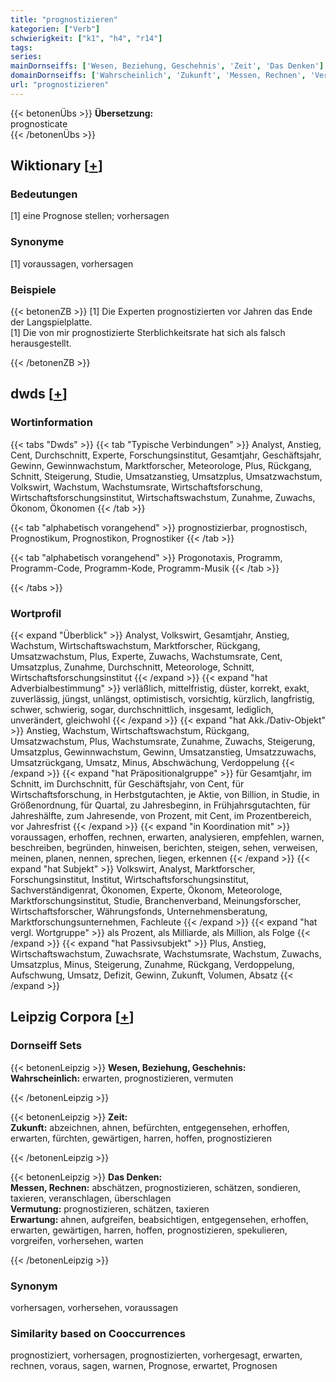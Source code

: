 ```yaml
---
title: "prognostizieren"
kategorien: ["Verb"]
schwierigkeit: ["k1", "h4", "r14"]
tags:
series:
mainDornseiffs: ['Wesen, Beziehung, Geschehnis', 'Zeit', 'Das Denken']
domainDornseiffs: ['Wahrscheinlich', 'Zukunft', 'Messen, Rechnen', 'Vermutung', 'Erwartung']
url: "prognostizieren"
---
```


{{< betonenÜbs >}}
**Übersetzung:**  
prognosticate  
{{< /betonenÜbs >}}

## Wiktionary [[+](https://de.wiktionary.org/wiki/prognostizieren)]

### Bedeutungen
[1] eine Prognose stellen; vorhersagen  

### Synonyme
[1] voraussagen, vorhersagen  

### Beispiele
{{< betonenZB >}}
[1] Die Experten prognostizierten vor Jahren das Ende der Langspielplatte.  
[1] Die von mir prognostizierte Sterblichkeitsrate hat sich als falsch herausgestellt.  

{{< /betonenZB >}}


## dwds [[+](https://www.dwds.de/wb/prognostizieren)]

### Wortinformation
{{< tabs "Dwds" >}}
{{< tab "Typische Verbindungen" >}}
Analyst, Anstieg, Cent, Durchschnitt, Experte, Forschungsinstitut, Gesamtjahr, Geschäftsjahr, Gewinn, Gewinnwachstum, Marktforscher, Meteorologe, Plus, Rückgang, Schnitt, Steigerung, Studie, Umsatzanstieg, Umsatzplus, Umsatzwachstum, Volkswirt, Wachstum, Wachstumsrate, Wirtschaftsforschung, Wirtschaftsforschungsinstitut, Wirtschaftswachstum, Zunahme, Zuwachs, Ökonom, Ökonomen
{{< /tab >}}

{{< tab "alphabetisch vorangehend" >}}
prognostizierbar, prognostisch, Prognostikum, Prognostikon, Prognostiker
{{< /tab >}}

{{< tab "alphabetisch vorangehend" >}}
Progonotaxis, Programm, Programm-Code, Programm-Kode, Programm-Musik
{{< /tab >}}

{{< /tabs >}}

### Wortprofil
{{< expand "Überblick" >}} Analyst, Volkswirt, Gesamtjahr, Anstieg, Wachstum, Wirtschaftswachstum, Marktforscher, Rückgang, Umsatzwachstum, Plus, Experte, Zuwachs, Wachstumsrate, Cent, Umsatzplus, Zunahme, Durchschnitt, Meteorologe, Schnitt, Wirtschaftsforschungsinstitut {{< /expand >}}
{{< expand "hat Adverbialbestimmung" >}} verläßlich, mittelfristig, düster, korrekt, exakt, zuverlässig, jüngst, unlängst, optimistisch, vorsichtig, kürzlich, langfristig, schwer, schwierig, sogar, durchschnittlich, insgesamt, lediglich, unverändert, gleichwohl {{< /expand >}}
{{< expand "hat Akk./Dativ-Objekt" >}} Anstieg, Wachstum, Wirtschaftswachstum, Rückgang, Umsatzwachstum, Plus, Wachstumsrate, Zunahme, Zuwachs, Steigerung, Umsatzplus, Gewinnwachstum, Gewinn, Umsatzanstieg, Umsatzzuwachs, Umsatzrückgang, Umsatz, Minus, Abschwächung, Verdoppelung {{< /expand >}}
{{< expand "hat Präpositionalgruppe" >}} für Gesamtjahr, im Schnitt, im Durchschnitt, für Geschäftsjahr, von Cent, für Wirtschaftsforschung, in Herbstgutachten, je Aktie, von Billion, in Studie, in Größenordnung, für Quartal, zu Jahresbeginn, in Frühjahrsgutachten, für Jahreshälfte, zum Jahresende, von Prozent, mit Cent, im Prozentbereich, vor Jahresfrist {{< /expand >}}
{{< expand "in Koordination mit" >}} voraussagen, erhoffen, rechnen, erwarten, analysieren, empfehlen, warnen, beschreiben, begründen, hinweisen, berichten, steigen, sehen, verweisen, meinen, planen, nennen, sprechen, liegen, erkennen {{< /expand >}}
{{< expand "hat Subjekt" >}} Volkswirt, Analyst, Marktforscher, Forschungsinstitut, Institut, Wirtschaftsforschungsinstitut, Sachverständigenrat, Ökonomen, Experte, Ökonom, Meteorologe, Marktforschungsinstitut, Studie, Branchenverband, Meinungsforscher, Wirtschaftsforscher, Währungsfonds, Unternehmensberatung, Marktforschungsunternehmen, Fachleute {{< /expand >}}
{{< expand "hat vergl. Wortgruppe" >}} als Prozent, als Milliarde, als Million, als Folge {{< /expand >}}
{{< expand "hat Passivsubjekt" >}} Plus, Anstieg, Wirtschaftswachstum, Zuwachsrate, Wachstumsrate, Wachstum, Zuwachs, Umsatzplus, Minus, Steigerung, Zunahme, Rückgang, Verdoppelung, Aufschwung, Umsatz, Defizit, Gewinn, Zukunft, Volumen, Absatz {{< /expand >}}

## Leipzig Corpora [[+](https://corpora.uni-leipzig.de/en/res?word=prognostizieren&corpusId=deu_newscrawl-public_2018)]

### Dornseiff Sets
{{< betonenLeipzig >}}
**Wesen, Beziehung, Geschehnis:**  
**Wahrscheinlich:** erwarten, prognostizieren, vermuten  

{{< /betonenLeipzig >}}


{{< betonenLeipzig >}}
**Zeit:**  
**Zukunft:** abzeichnen, ahnen, befürchten, entgegensehen, erhoffen, erwarten, fürchten, gewärtigen, harren, hoffen, prognostizieren  

{{< /betonenLeipzig >}}


{{< betonenLeipzig >}}
**Das Denken:**  
**Messen, Rechnen:** abschätzen, prognostizieren, schätzen, sondieren, taxieren, veranschlagen, überschlagen  
**Vermutung:** prognostizieren, schätzen, taxieren  
**Erwartung:** ahnen, aufgreifen, beabsichtigen, entgegensehen, erhoffen, erwarten, gewärtigen, harren, hoffen, prognostizieren, spekulieren, vorgreifen, vorhersehen, warten  

{{< /betonenLeipzig >}}

### Synonym
vorhersagen, vorhersehen, voraussagen


### Similarity based on Cooccurrences
prognostiziert, vorhersagen, prognostizierten, vorhergesagt, erwarten, rechnen, voraus, sagen, warnen, Prognose, erwartet, Prognosen

